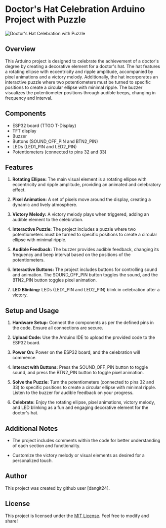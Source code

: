# Doctor's Hat Celebration Arduino Project with Puzzle

![Doctor's Hat Celebration with Puzzle](images/doctor_hat_celebration_puzzle.jpg)

## Overview

This Arduino project is designed to celebrate the achievement of a doctor's degree by creating a decorative element for a doctor's hat. The hat features a rotating ellipse with eccentricity and ripple amplitude, accompanied by pixel animations and a victory melody. Additionally, the hat incorporates an interactive puzzle where two potentiometers must be turned to specific positions to create a circular ellipse with minimal ripple. The buzzer visualizes the potentiometer positions through audible beeps, changing in frequency and interval.

## Components

- ESP32 board (TTGO T-Display)
- TFT display
- Buzzer
- Buttons (SOUND_OFF_PIN and BTN2_PIN)
- LEDs (LED1_PIN and LED2_PIN)
- Potentiometers (connected to pins 32 and 33)

## Features

1. **Rotating Ellipse:** The main visual element is a rotating ellipse with eccentricity and ripple amplitude, providing an animated and celebratory effect.

2. **Pixel Animation:** A set of pixels move around the display, creating a dynamic and lively atmosphere.

3. **Victory Melody:** A victory melody plays when triggered, adding an audible element to the celebration.

4. **Interactive Puzzle:** The project includes a puzzle where two potentiometers must be turned to specific positions to create a circular ellipse with minimal ripple.

5. **Audible Feedback:** The buzzer provides audible feedback, changing its frequency and beep interval based on the positions of the potentiometers.

6. **Interactive Buttons:** The project includes buttons for controlling sound and animation. The SOUND_OFF_PIN button toggles the sound, and the BTN2_PIN button toggles pixel animation.

7. **LED Blinking:** LEDs (LED1_PIN and LED2_PIN) blink in celebration after a victory.

## Setup and Usage

1. **Hardware Setup:** Connect the components as per the defined pins in the code. Ensure all connections are secure.

2. **Upload Code:** Use the Arduino IDE to upload the provided code to the ESP32 board.

3. **Power On:** Power on the ESP32 board, and the celebration will commence.

4. **Interact with Buttons:** Press the SOUND_OFF_PIN button to toggle sound, and press the BTN2_PIN button to toggle pixel animation.

5. **Solve the Puzzle:** Turn the potentiometers (connected to pins 32 and 33) to specific positions to create a circular ellipse with minimal ripple. Listen to the buzzer for audible feedback on your progress.

6. **Celebrate:** Enjoy the rotating ellipse, pixel animations, victory melody, and LED blinking as a fun and engaging decorative element for the doctor's hat.

## Additional Notes

- The project includes comments within the code for better understanding of each section and functionality.

- Customize the victory melody or visual elements as desired for a personalized touch.

## Author

This project was created by github user [dangit24].

## License

This project is licensed under the [MIT License](LICENSE.md). Feel free to modify and share!
